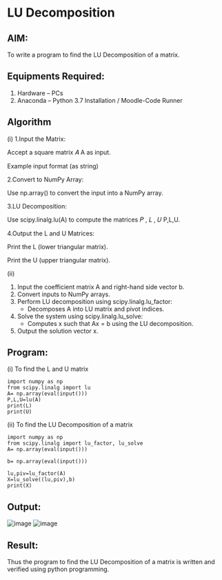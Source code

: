 # LU Decomposition 

## AIM:
To write a program to find the LU Decomposition of a matrix.

## Equipments Required:
1. Hardware – PCs
2. Anaconda – Python 3.7 Installation / Moodle-Code Runner

## Algorithm
(i)
1.Input the Matrix:

Accept a square matrix 
𝐴
A as input.

Example input format (as string)

2.Convert to NumPy Array:

Use np.array() to convert the input into a NumPy array.

3.LU Decomposition:

Use scipy.linalg.lu(A) to compute the matrices 
𝑃
,
𝐿
,
𝑈
P,L,U.

4.Output the L and U Matrices:

Print the L (lower triangular matrix).

Print the U (upper triangular matrix).

(ii)
1. Input the coefficient matrix A and right-hand side vector b.
2. Convert inputs to NumPy arrays.
3. Perform LU decomposition using scipy.linalg.lu_factor:
   - Decomposes A into LU matrix and pivot indices.
4. Solve the system using scipy.linalg.lu_solve:
   - Computes x such that Ax = b using the LU decomposition.
5. Output the solution vector x.


## Program:
(i) To find the L and U matrix
```
import numpy as np
from scipy.linalg import lu
A= np.array(eval(input()))
P,L,U=lu(A)
print(L)
print(U)
```
(ii) To find the LU Decomposition of a matrix
```
import numpy as np
from scipy.linalg import lu_factor, lu_solve
A= np.array(eval(input()))

b= np.array(eval(input()))

lu,piv=lu_factor(A)
X=lu_solve((lu,piv),b)
print(X)
```

## Output:
![image](https://github.com/user-attachments/assets/47b6f633-b769-47a4-b0a1-7a64d8b297bd)
![image](https://github.com/user-attachments/assets/395a911b-4b53-4de0-a9c7-16008e6433ab)


## Result:
Thus the program to find the LU Decomposition of a matrix is written and verified using python programming.

